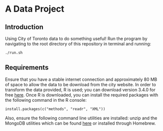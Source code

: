 # A Data Project

## Introduction
Using City of Toronto data to do something useful! Run the program by navigating
to the root directory of this repository in terminal and running:

```
./run.sh
```

## Requirements
Ensure that you have a stable internet connection and approximately 80 MB of
space to allow the data to be download from the city website. In order to
transform the data provided, R is used; you can download version 3.4.0
for free [here](https://www.r-project.org/). Once R is downloaded, you can
install the required packages with the following command in the R console:

```
install.packages(c("methods", "readr", "XML"))
```

Also, ensure the following command line utilities are installed: unzip and the
MongoDB utilities which can be found
[here](https://www.mongodb.com/download-center) or installed through Homebrew.
